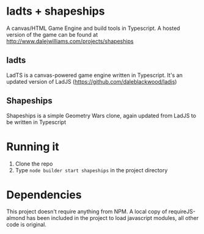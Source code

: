 # ladts + shapeships
A canvas/HTML Game Engine and build tools in Typescript. 
A hosted version of the game can be found at http://www.dalejwilliams.com/projects/shapeships

## ladts
LadTS is a canvas-powered game engine written in Typescript. It's an updated version of
LadJS (https://github.com/daleblackwood/ladjs)

## Shapeships
Shapeships is a simple Geometry Wars clone, again updated from LadJS to be written in
Typescript

# Running it
1. Clone the repo
2. Type `node builder start shapeships` in the project directory

# Dependencies
This project doesn't require anything from NPM. A local copy of requireJS-almond has
been included in the project to load javascript modules, all other code is original.
